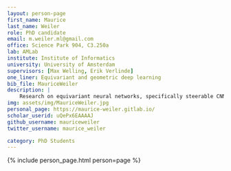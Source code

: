 ```yaml
---
layout: person-page
first_name: Maurice
last_name: Weiler
role: PhD candidate
email: m.weiler.ml@gmail.com
office: Science Park 904, C3.250a 
lab: AMLab
institute: Institute of Informatics
university: University of Amsterdam
supervisors: [Max Welling, Erik Verlinde]
one_liner: Equivariant and geometric deep learning
bib_file: MauriceWeiler
description: |
    Research on equivariant neural networks, specifically steerable CNNs and coordinate independent convolutions on Riemannian manifolds.
img: assets/img/MauriceWeiler.jpg
personal_page: https://maurice-weiler.gitlab.io/
scholar_userid: uQePx6EAAAAJ
github_username: mauriceweiler
twitter_username: maurice_weiler

category: PhD Students 
---
```


{% include person_page.html person=page %}
